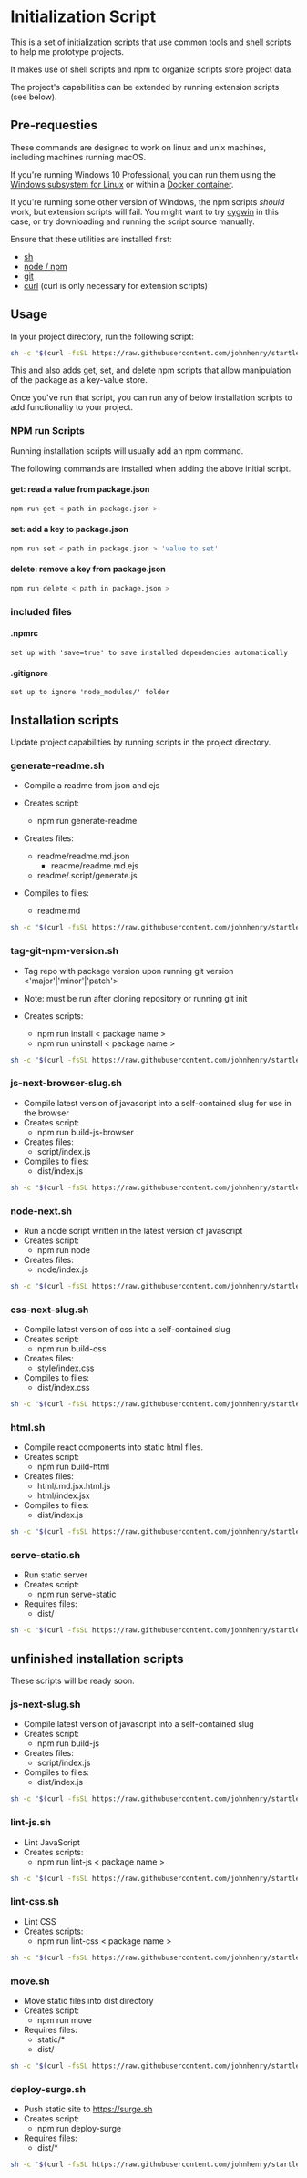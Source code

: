 # Initialization Script

This is a set of initialization scripts that use common tools and shell scripts to help me prototype projects.

It makes use of shell scripts and npm to organize scripts store project data.

The project's capabilities can be extended by running extension scripts (see below).

## Pre-requesties

These commands are designed to work on linux and unix machines, including machines running macOS.

If you're running Windows 10 Professional, you can run them using the [Windows subsystem for Linux](https://msdn.microsoft.com/en-us/commandline/wsl/install_guide?f=255&MSPPError=-2147217396) or within a [Docker container](https://docker.com).

If you're running some other version of Windows, the npm scripts _should_ work, but extension scripts will fail. You might want to try [cygwin](https://www.cygwin.com/) in this case, or try downloading and running the script source manually.

Ensure that these utilities are installed first:

- [sh](https://en.wikipedia.org/wiki/Bourne_shell)
- [node / npm](https://nodejs.org)
- [git](https://git-scm.com/)
- [curl](https://curl.haxx.se)
(curl is only necessary for extension scripts)

## Usage

In your project directory, run the following script:

```bash
sh -c "$(curl -fsSL https://raw.githubusercontent.com/johnhenry/startled/master/init.sh)"
```

This and also adds get, set, and delete npm scripts that allow manipulation of the package as a key-value store.

Once you've run that script, you can run any of below installation scripts to add functionality to your project.

### NPM run Scripts

Running installation scripts will usually add an npm command.

The following commands are installed when adding the above initial script.

#### get: read a value from package.json

```bash
npm run get < path in package.json >
```

#### set: add a key to package.json

```bash
npm run set < path in package.json > 'value to set'
```

#### delete: remove a key from package.json

```bash
npm run delete < path in package.json >
```

### included files

#### .npmrc
	set up with 'save=true' to save installed dependencies automatically

#### .gitignore
	set up to ignore 'node_modules/' folder

## Installation scripts
Update project capabilities by running scripts in the project directory.

### generate-readme.sh
- Compile a readme from json and ejs
- Creates script:
  - npm run generate-readme
- Creates files:
  - readme/readme.md.json
	- readme/readme.md.ejs
  - readme/.script/generate.js

- Compiles to files:
  - readme.md

```bash
sh -c "$(curl -fsSL https://raw.githubusercontent.com/johnhenry/startled/master/.scripts/js-next-browser-slug.sh)"
```

### tag-git-npm-version.sh
- Tag repo with package version upon running git version <'major'|'minor'|'patch'>

- Note: must be run after cloning repository or running git init

- Creates scripts:
  - npm run install < package name >
  - npm run uninstall < package name >

```bash
sh -c "$(curl -fsSL https://raw.githubusercontent.com/johnhenry/startled/master/.scripts/tag-git-npm-version.sh)"
```

### js-next-browser-slug.sh
- Compile latest version of javascript into a self-contained slug for use in the browser
- Creates script:
  - npm run build-js-browser
- Creates files:
  - script/index.js
- Compiles to files:
  - dist/index.js

```bash
sh -c "$(curl -fsSL https://raw.githubusercontent.com/johnhenry/startled/master/.scripts/js-next-browser-slug.sh)"
```

### node-next.sh
- Run a node script written in the latest version of javascript
- Creates script:
  - npm run node
- Creates files:
  - node/index.js

```bash
sh -c "$(curl -fsSL https://raw.githubusercontent.com/johnhenry/startled/master/.scripts/node-next.sh)"
```

### css-next-slug.sh
- Compile latest version of css into a self-contained slug
- Creates script:
  - npm run build-css
- Creates files:
  - style/index.css
- Compiles to files:
  - dist/index.css

```bash
sh -c "$(curl -fsSL https://raw.githubusercontent.com/johnhenry/startled/master/.scripts/css-next-slug.sh)"
```

### html.sh
- Compile react components into static html files.
- Creates script:
  - npm run build-html
- Creates files:
  - html/.md.jsx.html.js
  - html/index.jsx
- Compiles to files:
  - dist/index.js

```bash
sh -c "$(curl -fsSL https://raw.githubusercontent.com/johnhenry/startled/master/.scripts/html.sh)"
```

### serve-static.sh
- Run static server
- Creates script:
  - npm run serve-static
- Requires files:
  - dist/

```bash
sh -c "$(curl -fsSL https://raw.githubusercontent.com/johnhenry/startled/master/.scripts/serve-static.sh)"
```

## unfinished installation scripts

These scripts will be ready soon.

### js-next-slug.sh
- Compile latest version of javascript into a self-contained slug
- Creates script:
  - npm run build-js
- Creates files:
  - script/index.js
- Compiles to files:
  - dist/index.js

```bash
sh -c "$(curl -fsSL https://raw.githubusercontent.com/johnhenry/startled/master/.scripts/js-next-slug.sh)"
```

### lint-js.sh
- Lint JavaScript
- Creates scripts:
  - npm run lint-js < package name >

```bash
sh -c "$(curl -fsSL https://raw.githubusercontent.com/johnhenry/startled/master/.scripts/lint-js.sh)"
```

### lint-css.sh
- Lint CSS
- Creates scripts:
  - npm run lint-css < package name >

```bash
sh -c "$(curl -fsSL https://raw.githubusercontent.com/johnhenry/startled/master/.scripts/lint-css.sh)"
```

### move.sh
- Move static files into dist directory
- Creates script:
  - npm run move
- Requires files:
  - static/*
  - dist/

```bash
sh -c "$(curl -fsSL https://raw.githubusercontent.com/johnhenry/startled/master/.scripts/move.sh)"
```

### deploy-surge.sh
- Push static site to https://surge.sh
- Creates script:
  - npm run deploy-surge
- Requires files:
  - dist/*

```bash
sh -c "$(curl -fsSL https://raw.githubusercontent.com/johnhenry/startled/master/.scripts/deploy-surge.sh)"
```
